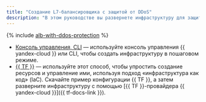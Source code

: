 ```yaml
---
title: "Создание L7-балансировщика с защитой от DDoS"
description: "В этом руководстве вы развернете инфраструктуру для защиты от DDoS. Для этого вы создадите облачную сеть, настроите группы безопасности {{ vpc-full-name }}, создадите группу ВМ {{ compute-full-name }}, свяжете с ней группу бэкендов, создадите HTTP-роутер и L7-балансировщик {{ alb-full-name }}."
---
```


{% include [alb-with-ddos-protection](../../../_tutorials/security/alb-with-ddos-protection.md) %}

* [Консоль управления, CLI](console.md) — используйте консоль управления {{ yandex-cloud }} или CLI, чтобы создать инфраструктуру в пошаговом режиме.
* [{{ TF }}](terraform.md) — используйте этот способ, чтобы упростить создание ресурсов и управление ими, используя подход «инфраструктура как код» (IaC). Скачайте пример конфигурации {{ TF }}, а затем разверните инфраструктуру с помощью [{{ TF }}-провайдера {{ yandex-cloud }}]({{ tf-docs-link }}).